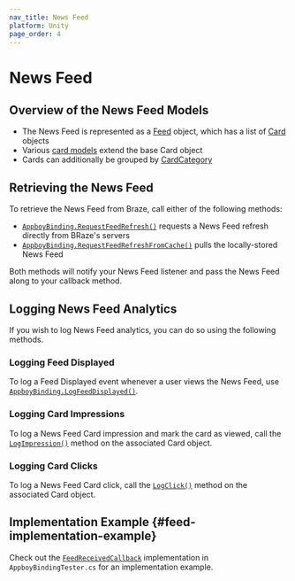 ```yaml
---
nav_title: News Feed
platform: Unity
page_order: 4
---
```

# News Feed

## Overview of the News Feed Models

- The News Feed is represented as a [Feed][11] object, which has a list of [Card][12] objects
- Various [card models][13] extend the base Card object
- Cards can additionally be grouped by [CardCategory][14]

## Retrieving the News Feed

To retrieve the News Feed from Braze, call either of the following methods:

- [`AppboyBinding.RequestFeedRefresh()`][2] requests a News Feed refresh directly from BRaze's servers
- [`AppboyBinding.RequestFeedRefreshFromCache()`][3] pulls the locally-stored News Feed

Both methods will notify your News Feed listener and pass the News Feed along to your callback method.

## Logging News Feed Analytics

If you wish to log News Feed analytics, you can do so using the following methods.

### Logging Feed Displayed

To log a Feed Displayed event whenever a user views the News Feed, use [`AppboyBinding.LogFeedDisplayed()`][1].

### Logging Card Impressions

To log a News Feed Card impression and mark the card as viewed, call the [`LogImpression()`][15] method on the associated Card object.

### Logging Card Clicks

To log a News Feed Card click, call the [`LogClick()`][16] method on the associated Card object.

## Implementation Example {#feed-implementation-example}

Check out the [`FeedReceivedCallback`][7] implementation in `AppboyBindingTester.cs` for an implementation example.

[1]: https://github.com/Appboy/appboy-unity-sdk/blob/master/Assets/Plugins/Appboy/AppboyBinding.cs#L330
[2]: https://github.com/Appboy/appboy-unity-sdk/blob/master/Assets/Plugins/Appboy/AppboyBinding.cs#L680
[3]: https://github.com/Appboy/appboy-unity-sdk/blob/master/Assets/Plugins/Appboy/AppboyBinding.cs#L684
[4]: https://github.com/Appboy/appboy-unity-sdk/blob/master/Assets/Plugins/Appboy/models/Feed.cs
[5]: https://github.com/Appboy/appboy-unity-sdk/blob/master/Assets/Plugins/Appboy/models/Cards/Card.cs
[6]: https://github.com/Appboy/appboy-unity-sdk/blob/master/Assets/Plugins/Appboy/models/CardCategory.cs
[7]: https://github.com/Appboy/unity-sdk/blob/develop/Assets/Plugins/Appboy/Tests/AppboyBindingTester.cs#L56
[11]: https://github.com/Appboy/appboy-unity-sdk/blob/master/Assets/Plugins/Appboy/models/Feed.cs
[12]: https://github.com/Appboy/appboy-unity-sdk/blob/master/Assets/Plugins/Appboy/models/Cards/Card.cs
[13]: https://github.com/Appboy/appboy-unity-sdk/tree/master/Plugins/Appboy/models/Cards
[14]: https://github.com/Appboy/appboy-unity-sdk/blob/master/Assets/Plugins/Appboy/models/CardCategory.cs
[15]: https://github.com/Appboy/appboy-unity-sdk/blob/master/Assets/Plugins/Appboy/models/Cards/Card.cs#L55
[16]: https://github.com/Appboy/appboy-unity-sdk/blob/master/Assets/Plugins/Appboy/models/Cards/Card.cs#L73
